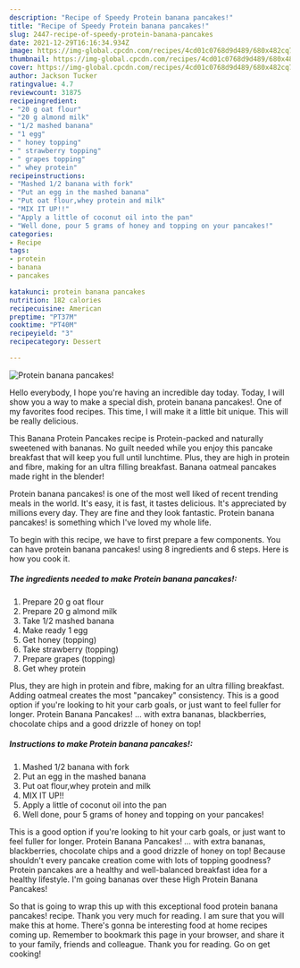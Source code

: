 ```yaml
---
description: "Recipe of Speedy Protein banana pancakes!"
title: "Recipe of Speedy Protein banana pancakes!"
slug: 2447-recipe-of-speedy-protein-banana-pancakes
date: 2021-12-29T16:16:34.934Z
image: https://img-global.cpcdn.com/recipes/4cd01c0768d9d489/680x482cq70/protein-banana-pancakes-recipe-main-photo.jpg
thumbnail: https://img-global.cpcdn.com/recipes/4cd01c0768d9d489/680x482cq70/protein-banana-pancakes-recipe-main-photo.jpg
cover: https://img-global.cpcdn.com/recipes/4cd01c0768d9d489/680x482cq70/protein-banana-pancakes-recipe-main-photo.jpg
author: Jackson Tucker
ratingvalue: 4.7
reviewcount: 31875
recipeingredient:
- "20 g oat flour"
- "20 g almond milk"
- "1/2 mashed banana"
- "1 egg"
- " honey topping"
- " strawberry topping"
- " grapes topping"
- " whey protein"
recipeinstructions:
- "Mashed 1/2 banana with fork"
- "Put an egg in the mashed banana"
- "Put oat flour,whey protein and milk"
- "MIX IT UP!!"
- "Apply a little of coconut oil into the pan"
- "Well done, pour 5 grams of honey and topping on your pancakes!"
categories:
- Recipe
tags:
- protein
- banana
- pancakes

katakunci: protein banana pancakes 
nutrition: 182 calories
recipecuisine: American
preptime: "PT37M"
cooktime: "PT40M"
recipeyield: "3"
recipecategory: Dessert

---
```



![Protein banana pancakes!](https://img-global.cpcdn.com/recipes/4cd01c0768d9d489/680x482cq70/protein-banana-pancakes-recipe-main-photo.jpg)

Hello everybody, I hope you're having an incredible day today. Today, I will show you a way to make a special dish, protein banana pancakes!. One of my favorites food recipes. This time, I will make it a little bit unique. This will be really delicious.

This Banana Protein Pancakes recipe is Protein-packed and naturally sweetened with bananas. No guilt needed while you enjoy this pancake breakfast that will keep you full until lunchtime. Plus, they are high in protein and fibre, making for an ultra filling breakfast. Banana oatmeal pancakes made right in the blender!

Protein banana pancakes! is one of the most well liked of recent trending meals in the world. It's easy, it is fast, it tastes delicious. It's appreciated by millions every day. They are fine and they look fantastic. Protein banana pancakes! is something which I've loved my whole life.


To begin with this recipe, we have to first prepare a few components. You can have protein banana pancakes! using 8 ingredients and 6 steps. Here is how you cook it.

<!--inarticleads1-->

##### The ingredients needed to make Protein banana pancakes!:

1. Prepare 20 g oat flour
1. Prepare 20 g almond milk
1. Take 1/2 mashed banana
1. Make ready 1 egg
1. Get  honey (topping)
1. Take  strawberry (topping)
1. Prepare  grapes (topping)
1. Get  whey protein


Plus, they are high in protein and fibre, making for an ultra filling breakfast. Adding oatmeal creates the most "pancakey" consistency. This is a good option if you're looking to hit your carb goals, or just want to feel fuller for longer. Protein Banana Pancakes! … with extra bananas, blackberries, chocolate chips and a good drizzle of honey on top! 

<!--inarticleads2-->

##### Instructions to make Protein banana pancakes!:

1. Mashed 1/2 banana with fork
1. Put an egg in the mashed banana
1. Put oat flour,whey protein and milk
1. MIX IT UP!!
1. Apply a little of coconut oil into the pan
1. Well done, pour 5 grams of honey and topping on your pancakes!


This is a good option if you're looking to hit your carb goals, or just want to feel fuller for longer. Protein Banana Pancakes! … with extra bananas, blackberries, chocolate chips and a good drizzle of honey on top! Because shouldn't every pancake creation come with lots of topping goodness? Protein pancakes are a healthy and well-balanced breakfast idea for a healthy lifestyle. I'm going bananas over these High Protein Banana Pancakes! 

So that is going to wrap this up with this exceptional food protein banana pancakes! recipe. Thank you very much for reading. I am sure that you will make this at home. There's gonna be interesting food at home recipes coming up. Remember to bookmark this page in your browser, and share it to your family, friends and colleague. Thank you for reading. Go on get cooking!
